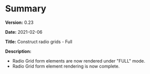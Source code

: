 # Summary

**Version:** 0.23

**Date:** 2021-02-06

**Title:** Construct radio grids - Full

**Description:**

* Radio Grid form elements are now rendered under "FULL" mode.
* Radio Grid form element rendering is now complete.